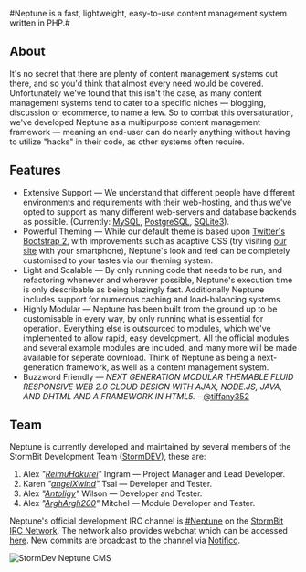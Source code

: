 #Neptune is a fast, lightweight, easy-to-use content management system written in PHP.#

About
------------
It's no secret that there are plenty of content management systems out there, and so you'd think that almost every need would be covered. Unfortunately we've found that this isn't the case, as many content management systems tend to cater to a specific niches — blogging, discussion or ecommerce, to name a few.
So to combat this oversaturation, we've developed Neptune as a multipurpose content management framework — meaning an end-user can do nearly anything without having to utilize "hacks" in their code, as other systems often require.

Features
------------
- Extensive Support — We understand that different people have different environments and requirements with their web-hosting, and thus we've opted to support as many different web-servers and database backends as possible. (Currently: [MySQL](https://mysql.com/), [PostgreSQL](https://postgresql.org/), [SQLite3](https://sqlite.org/)).
- Powerful Theming — While our default theme is based upon [Twitter's Bootstrap 2](http://twitter.github.com/bootstrap/), with improvements such as adaptive CSS (try visiting [our site](https://dev.stormbit.net/) with your smartphone), Neptune's look and feel can be completely customised to your tastes via our theming system.
- Light and Scalable  — By only running code that needs to be run, and refactoring whenever and wherever possible, Neptune's execution time is only describable as being blazingly fast. Additionally Neptune includes support for numerous caching and load-balancing systems.
- Highly Modular — Neptune has been built from the ground up to be customisable in every way, by only running what is essential for operation. Everything else is outsourced to modules, which we've implemented to allow rapid, easy development. All the official modules and several example modules are included, and many more will be made available for seperate download. Think of Neptune as being a next-generation framework, as well as a content management system.
- Buzzword Friendly — _NEXT GENERATION MODULAR THEMABLE FLUID RESPONSIVE WEB 2.0 CLOUD DESIGN WITH AJAX, NODE.JS, JAVA, AND DHTML AND A FRAMEWORK IN HTML5._ - [@tiffany352](https://twitter.com/tiffany352)

Team
------------
Neptune is currently developed and maintained by several members of the StormBit Development Team ([StormDEV](http://dev.stormbit.net)), these are:

1. Alex _"[ReimuHakurei](http://reimuhakurei.net)"_ Ingram — Project Manager and Lead Developer.
2. Karen _"[angelXwind](http://angelxwind.net)"_ Tsai — Developer and Tester.
3. Alex _"[Antoligy](http://antoligy.com)"_ Wilson — Developer and Tester.
4. Alex _"[ArghArgh200](http://arghargh200.net)"_ Mitchel — Module Developer and Tester.


Neptune's official development IRC channel is [#Neptune](irc://irc.stormbit.net/Neptune) on the [StormBit IRC Network](http://stormbit.net). The network also provides webchat which can be accessed [here](http://iris.stormbit.net/?channels=Neptune). New commits are broadcast to the channel via [Notifico](http://n.tkte.ch/antoligy/Neptune).


![StormDev Neptune CMS](http://i.imgur.com/DlDy1.png "Neptune CMS")
